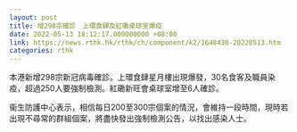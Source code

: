 ```yaml
---
layout: post
title: 增298宗確診　上環食肆及紅磡桌球室爆疫
date: 2022-05-13 18:12:17.000000000 +08:00
link: https://news.rthk.hk/rthk/ch/component/k2/1648430-20220513.htm
categories: rthk
---
```


本港新增298宗新冠病毒確診。上環食肆星月樓出現爆發，30名食客及職員染疫，超過250人要強制檢測。紅磡新旺會桌球室增至6人確診。

衞生防護中心表示，相信每日200至300宗個案的情況，會維持一段時間，現時若出現不尋常的群組個案，將盡快發出強制檢測公告，以找出感染人士。
